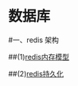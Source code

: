 # 数据库

#一、redis 架构

##(1)[redis内存模型](https://mp.weixin.qq.com/s/OQXijDwf17d_6e9yMqIj8w)


##(2)[redis持久化](https://mp.weixin.qq.com/s/NhwReaTtWhuF5traWi7doQ)
